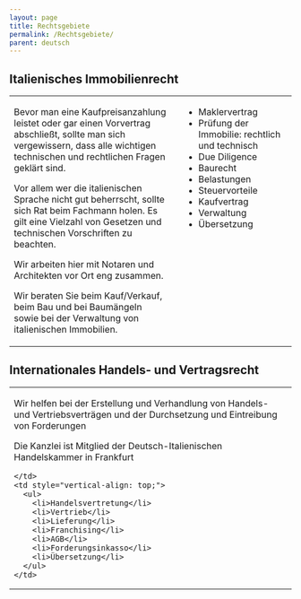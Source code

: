 ```yaml
---
layout: page
title: Rechtsgebiete
permalink: /Rechtsgebiete/
parent: deutsch
---
```


## Italienisches Immobilienrecht
<table style="width: 100%; border-collapse: collapse;">
  <tr>
    <td style="vertical-align: top; padding-right: 20px; width: 60%;">
      <p>
        Bevor man eine Kaufpreisanzahlung leistet oder gar einen Vorvertrag abschließt, sollte man sich vergewissern, dass alle wichtigen technischen und rechtlichen Fragen geklärt sind.
      </p>
      <p>
        Vor allem wer die italienischen Sprache nicht gut beherrscht, sollte sich Rat beim Fachmann holen. Es gilt eine Vielzahl von Gesetzen und technischen Vorschriften zu beachten.
      </p>
      <p>
        Wir arbeiten hier mit Notaren und Architekten vor Ort eng zusammen.
      </p>
      <p>
        Wir beraten Sie beim Kauf/Verkauf, beim Bau und bei Baumängeln sowie bei der Verwaltung von italienischen Immobilien.
      </p>
    </td>
    <td style="vertical-align: top;">
      <ul>
        <li>Maklervertrag</li>
        <li>Prüfung der Immobilie: rechtlich  und technisch</li>
        <li>Due Diligence</li>
        <li>Baurecht</li>
        <li>Belastungen</li>
        <li>Steuervorteile</li>
        <li>Kaufvertrag</li>
        <li>Verwaltung</li>
        <li>Übersetzung</li>
      </ul>
    </td>
  </tr>
</table>


## Internationales Handels- und Vertragsrecht
<table style="width: 100%; border-collapse: collapse;">
  <tr>
    <td style="vertical-align: top; padding-right: 20px; width: 60%;">
      <p>
Wir helfen bei der Erstellung und Verhandlung von Handels- und Vertriebsverträgen und der Durchsetzung und Eintreibung von Forderungen
</p>
      <p>
Die Kanzlei ist Mitglied der Deutsch-Italienischen Handelskammer in Frankfurt     
      </p>

    </td>
    <td style="vertical-align: top;">
      <ul>
        <li>Handelsvertretung</li>
        <li>Vertrieb</li>
        <li>Lieferung</li>
        <li>Franchising</li>
        <li>AGB</li>
        <li>Forderungsinkasso</li>
        <li>Übersetzung</li>
      </ul>
    </td>
  </tr>
</table>

